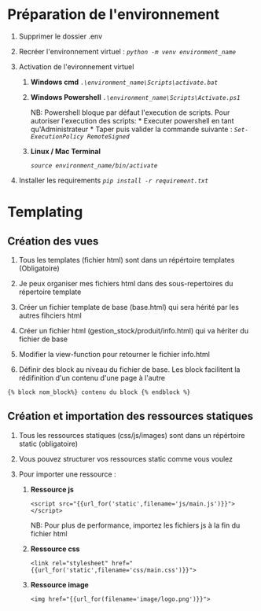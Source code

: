 # Préparation de l'environnement

1. Supprimer le dossier .env

2. Recréer l'environnement virtuel : 
    *`python -m venv environment_name`*

3. Activation de l'evironnement virtuel
 
    1. **Windows cmd**
        *`.\environment_name\Scripts\activate.bat`*

    2. **Windows Powershell**
        *`.\environment_name\Scripts\Activate.ps1`*

        NB: Powershell bloque par défaut l'execution de scripts. Pour autoriser l'execution des scripts:
            * Executer powershell en tant qu'Administrateur 
            * Taper puis valider la commande suivante : *`Set-ExecutionPolicy RemoteSigned`*
    3. **Linux / Mac Terminal**

        *`source environment_name/bin/activate`*

4. Installer les requirements
    *`pip install -r requirement.txt`*

# Templating

## Création des vues

1. Tous les templates (fichier html) sont dans un répértoire templates (Obligatoire)

2. Je peux organiser mes fichiers html dans des sous-repertoires du répertoire template

3. Créer un fichier template de base (base.html) qui sera hérité par les autres fihciers html

4. Créer un fichier html (gestion_stock/produit/info.html) qui va hériter du fichier de base

5. Modifier la view-function pour retourner le fichier info.html

6. Définir des block au niveau du fichier de base. Les block facilitent la rédifinition d'un contenu d'une page à l'autre

`{% block nom_block%}
    contenu du block
{% endblock %}`

## Création et importation des ressources statiques

1. Tous les ressources statiques (css/js/images) sont dans un répértoire static (obligatoire)

2. Vous pouvez structurer vos ressources static comme vous voulez

3. Pour importer une ressource :

    1. **Ressource js**

        `<script src="{{url_for('static',filename='js/main.js')}}"></script>`

        NB: Pour plus de performance, importez les fichiers js à la fin du fichier html

    2. **Ressource css**

        `<link rel="stylesheet" href="{{url_for('static',filename='css/main.css')}}">`

    3. **Ressource image**

        `<img href="{{url_for(filename='image/logo.png')}}">`